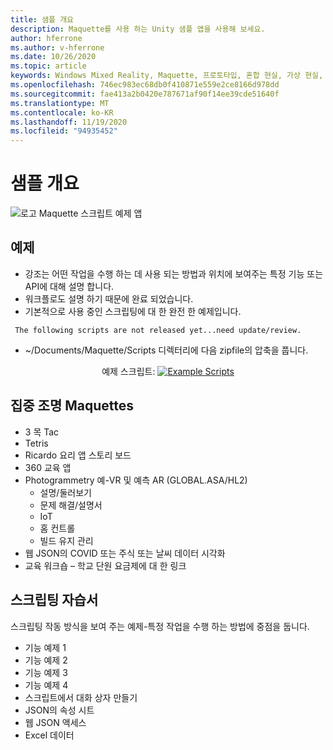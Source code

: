 ```yaml
---
title: 샘플 개요
description: Maquette를 사용 하는 Unity 샘플 앱을 사용해 보세요.
author: hferrone
ms.author: v-hferrone
ms.date: 10/26/2020
ms.topic: article
keywords: Windows Mixed Reality, Maquette, 프로토타입, 혼합 현실, 가상 현실, VR, MR, 피드백, 피드백 허브, 버그
ms.openlocfilehash: 746ec983ec68db0f410871e559e2ce8166d978dd
ms.sourcegitcommit: fae413a2b0420e787671af90f14ee39cde51640f
ms.translationtype: MT
ms.contentlocale: ko-KR
ms.lasthandoff: 11/19/2020
ms.locfileid: "94935452"
---
```

# <a name="samples-overview"></a>샘플 개요

<!-- TODO(Harrison): Need consolidated logo with text -->
![로고 ](../images/MaquetteIcon.png) Maquette 스크립트 예제 앱

<!-- TODO(Stefan): Do these examples exist or do they need to be created? -->
## <a name="examples"></a>예제

* 강조는 어떤 작업을 수행 하는 데 사용 되는 방법과 위치에 보여주는 특정 기능 또는 API에 대해 설명 합니다.
* 워크플로도 설명 하기 때문에 완료 되었습니다.
* 기본적으로 사용 중인 스크립팅에 대 한 완전 한 예제입니다.

<!-- TODO(Stefan): Have these scripts been released yet or still waiting on update/review? -->
` The following scripts are not released yet...need update/review.`
* ~/Documents/Maquette/Scripts 디렉터리에 다음 zipfile의 압축을 풉니다. 

<p align="center">
예제 스크립트: <a href="files/ExampleScripts.zip" download="ExampleScripts.zip">
  <img src="images/jsicon.png" alt="Example Scripts">
</a>
</p>

## <a name="maquettes-spotlights"></a>집중 조명 Maquettes

<!-- TODO(Stefan): Do these projects exist somewhere? -->
* 3 목 Tac
* Tetris
* Ricardo 요리 앱 스토리 보드
* 360 교육 앱
* Photogrammetry 예-VR 및 예측 AR (GLOBAL.ASA/HL2)
  * 설명/둘러보기
  * 문제 해결/설명서
  * IoT
  * 홈 컨트롤
  * 빌드 유지 관리
* 웹 JSON의 COVID 또는 주식 또는 날씨 데이터 시각화
* 교육 워크숍 – 학교 단원 요금제에 대 한 링크

## <a name="scripting-tutorials"></a>스크립팅 자습서

<!-- TODO(Harrison/Stefan): Need to break these out into their own docs and create content for them. -->
스크립팅 작동 방식을 보여 주는 예제-특정 작업을 수행 하는 방법에 중점을 둡니다.
* 기능 예제 1
* 기능 예제 2
* 기능 예제 3
* 기능 예제 4
* 스크립트에서 대화 상자 만들기
* JSON의 속성 시트
* 웹 JSON 액세스
* Excel 데이터